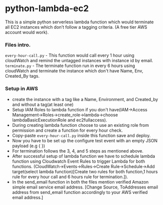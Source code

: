 # python-lambda-ec2
This is a simple python serverless lambda function which would terminate all EC2 instances which don’t follow a tagging criteria. (A free tier AWS account would work). 

### Files intro.

``every-hour-call.py`` - This function would call every 1 hour using cloudWatch and remind the untagged instances with instance id by email.
``terminate.py`` - The terminate function run in every 6 hours using cloudWatch and terminate the instance which don't have Name, Env, Created_By tags.

### Setup in AWS
* create the instance with a tag like a Name, Environment, and Created_by and without a tag(at least one)
* Setup IAM Roles to lambda function if you don't have(IAM->Access Management->Roles->create_role->lambda->choose lambdaBasicExecutionRole and              ec2fullaccess).    
* During creating lambda function choose to use an existing role from permission and create a function for every hour check. 
* Copy-paste ``every-hour-call.py`` inside this function save and deploy.
* Now you have to be set up the configure test event with an empty JSON payload (e.g { })
* For termination follows the 3, 4, and 5 steps as mentioned above.
* After successful setup of lambda function we have to schedule lambda function using Cloudwatch Event Rules to trigger Lambda for both functions.
    (CloudWatch->Events->Rules->Create Rule->Schedule->Add target(select lambda function)[Create two rules for both function,1 hours rule for every hour call and 6 hours rule for termination.]).
 * In the send_email function in both the files mention verified Amazon simple email service email address.
      [Change Source, ToAddresses email address from send_email function accordingly to your AWS verified email address.]
